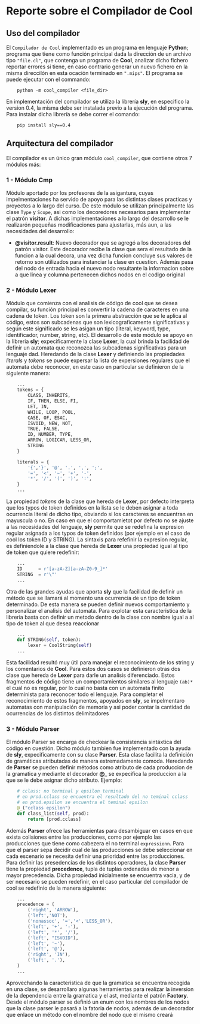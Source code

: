 # Reporte sobre el Compilador de Cool

## Uso del compilador

El `Compilador de Cool` implementado es un programa en lenguaje **Python**; programa que tiene
como función principal dada la dirección de un archivo tipo `"file.cl"`, que contenga un programa
de **Cool**, analizar dicho fichero reportar errores si tiene, en caso contrario generar un nuevo
fichero en la misma direccilón en esta ocación terminado en `".mips"`. El programa se puede ejecutar
con el commando:

        python -m cool_compiler <file_dir>

En implementación del compilador se utilizo la librería **sly**, en especifico la version 0.4, la misma
debe ser instalada previo a la ejecución del programa. Para instalar dicha librería se debe correr el comando:

        pip install sly==0.4

## Arquitectura del compilador

El compilador es un único gran módulo `cool_compiler`, que contiene otros 7 módulos más:

### 1 - Módulo Cmp

Módulo aportado por los profesores de la asigantura, cuyas impelmentaciones ha servido de
apoyo para las distintas clases practicas y proyectos a lo largo del curso. De este módulo
se utilizan principalmente las clase `Type` y `Scope`, asi como los decoredores necesarios para
implementar el patrón **visitor**. A dichas implementaciones a lo largo del desarrollo se le
realizarón pequeñas modificaciones para ajustarlas, más aun, a las necesidades del desarrollo:

- __@visitor.result__: Nuevo decorador que se agregó a los decoradores del patrón visitor.
  Este decorador recibe la clase que sera el resultado de la funcion a la cual decora, una vez
  dicha funcion concluye sus valores de retorno son utilizados para instanciar la clase en
  cuestion. Además pasa del nodo de entrada hacia el nuevo nodo resultante la informacion
  sobre a que linea y columna pertenecen dichos nodos en el codigo original

### 2 - Módulo Lexer

Módulo que comienza con el analisis de código de cool que se desea compilar, su función principal
es convertir la cadena de caracteres en una cadena de token. Los token son la primera abstracción
que se le aplica al código, estos son subcadenas que son lexicograficamente significativas y según
este significado se les asigan un tipo (literal, keyword, type, identificador, number, string, etc).
El desarrollo de este módulo se apoyo en la libreria **sly**; expecificamente la clase **Lexer**, la cual
brinda la facilidad de definir un automata que reconozca las subcadenas significativas para un
lenguaje dad. Heredando de la clase **Lexer** y definiendo las propiedades _literals_ y _tokens_ se
puede expersar la lista de expersiones regulares que el automata debe reconocer, en este caso en
particular se definieron de la siguiente manera:

```python
    ...
    tokens = {
        CLASS, INHERITS,
        IF, THEN, ELSE, FI,
        LET, IN,
        WHILE, LOOP, POOL,
        CASE, OF, ESAC,
        ISVOID, NEW, NOT,
        TRUE, FALSE,
        ID, NUMBER, TYPE,
        ARROW, LOGICAR, LESS_OR,
        STRING
    }

    literals = {
        '{','}', '@', '.', ',', ';',
        '=', '<', '~', '+', '-',
        '*', '/', '(', ')', ':',
    }
    ...
```

La propiedad _tokens_ de la clase que hereda de **Lexer**, por defecto interpreta que los typos de
token definidos en la lista se le deben asignar a toda ocurrencia literal de dicho tipo, obviando si los
caracteres se encuentran en mayuscula o no. En caso en que el comportamietot por defecto no se ajuste
a las necesidades del lenguaje, **sly** permite que se redefina la expresion regular asignada a los typos
de token definidos (por ejemplo en el caso de cool los token ID y STRING). La sintaxis para refefinir
la expresion regular, es definiendole a la clase que hereda de **Lexer** una propiedad igual al tipo de
token que quiere redefinir:

```python
    ...
    ID      = r'[a-zA-Z][a-zA-Z0-9_]*'
    STRING  = r'\"'
    ...
```

Otra de las grandes ayudas que aporta **sly** que la facilidad de definir un método que se llamará al
momento una ocurrencia de un tipo de token determinado. De esta manera se pueden definir nuevos
comportamiento y personalizar el analisis del automata. Para explotar esta caracteristica de la libreria
basta con definir un metodo dentro de la clase con nombre igual a al tipo de token al que desea reaccionar

```python
    ...
    def STRING(self, token):
        lexer = CoolString(self)
    ...
```

Esta facilidad resultó muy útil para manejar el reconocimiento de los string y los comentarios de **Cool**.
Para estos dos casos se definieron otras dos clase que hereda de **Lexer** para darle un analisis diferenciado.
Estos fragmentos de código tiene un comportamientos similares al lenguaje `(ab)*` el cual no es regular, por lo
cual no basta con un automata finito determinista para reconocer todo el lenguaje. Para completar el reconocimiento
de estos fragmentos, apoyados en **sly**, se impelmentaro automatas con manipulación de memoria y asi poder contar
la cantidad de ocurrencias de los distintos delimitadores

### 3 - Módulo Parser

El módulo Parser se encarga de checkear la consistencia sintáxtica del código en cuestión. Dicho módulo tambien fue
implementado con la ayuda de **sly**, expecificamente con su clase **Parser**. Esta clase facilita la definición de
gramáticas atributadas de manera extremadamente comoda. Heredando de **Parser** se pueden definir métodos como
atributo de cada produccion de la gramatica y mediante el decorador **@\_** se expecifica la produccion a la que se le
debe asignar dicho atributo. Ejemplo:

```python
    # cclass: no terminal y epsilon terminal
    # en prod.cclass se encuentra el resultado del no teminal cclass
    # en prod.epsilon se encuentra el teminal epsilon
    @_("cclass epsilon")
    def class_list(self, prod):
        return [prod.cclass]
```

Además **Parser** ofrece las herramientas para desambiguar en casos en que exista colisiones entre las producciones,
como por ejemplo las producciones que tiene como cabezera el no terminal `expressionn`. Para que el parser sepa decidir
cual de las producciones se debe seleccionar en cada escenario se necesita definir una prioridad entre las producciones.
Para definir las presedencias de los distintos operadores, la clase **Parser** tiene la propiedad **precedence**, tupla de
tuplas ordenadas de menor a mayor precedencia. Dicha propiedad inicialmente se encuentra vacia, y de ser necesario se pueden
redefinir, en el caso particular del compilador de cool se redefinio de la manera siguiente:

```python
    ...
    precedence = (
        ('right', 'ARROW'),
        ('left','NOT'),
        ('nonassoc', '=','<','LESS_OR'),
        ('left', '+', '-'),
        ('left', '*', '/'),
        ('left', "ISVOID"),
        ('left', '~'),
        ('left', '@'),
        ('right', 'IN'),
        ('left', '.'),
    )
    ...
```

Aprovechando la caracteristica de que la gramatica se encuentra recogida en una clase, se desarrollaro algunas herramientas
para realizar la inversion de la dependencia entre la gramatica y el ast, mediante el patrón **Factory**. Desde el módulo
parser se definió un enum con los nombres de los nodos que la clase parser le pasará a la fatoria de nodos, además de un
decorador que enlace un método con el nombre del nodo que el mismo creará
